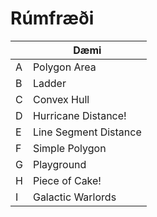 # Rúmfræði

|  | Dæmi |
| ----------- | ----------- |
| A | Polygon Area |
| B | Ladder |
| C | Convex Hull |
| D | Hurricane Distance! |
| E | Line Segment Distance |
| F | Simple Polygon |
| G | Playground |
| H | Piece of Cake! |
| I | Galactic Warlords |